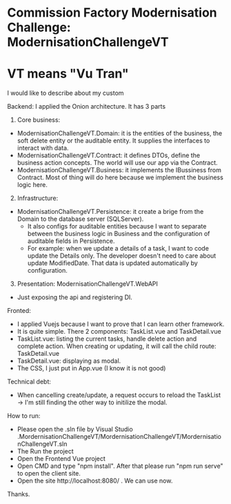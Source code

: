 # Commission Factory Modernisation Challenge: ModernisationChallengeVT
# VT means "Vu Tran"

I would like to describe about my custom

Backend:
I applied the Onion architecture. It has 3 parts
1. Core business:
- ModernisationChallengeVT.Domain: it is the entities of the business, the soft delete entity or the auditable entity. It supplies the interfaces to interact with data.
- ModernisationChallengeVT.Contract: it defines DTOs, define the business action concepts. The world will use our app via the Contract.
- ModernisationChallengeVT.Business: it implements the IBussiness from Contract. Most of thing will do here because we implement the business logic here.
2. Infrastructure:
- ModernisationChallengeVT.Persistence: it create a brige from the Domain to the database server (SQLServer). 
  - It also configs for auditable entities because I want to separate between the business logic in Business and the configuration of auditable fields in Persistence.
  - For example: when we update a details of a task, I want to code update the Details only. The developer doesn't need to care about update ModifiedDate. That data is updated automatically by configuration.
3. Presentation: ModernisationChallengeVT.WebAPI
- Just exposing the api and registering DI.

Fronted:
- I applied Vuejs because I want to prove that I can learn other framework.
- It is quite simple. There 2 components: TaskList.vue and TaskDetail.vue
- TaskList.vue: listing the current tasks, handle delete action and complete action. When creating or updating, it will call the child route: TaskDetail.vue
- TaskDetail.vue: displaying as modal.
- The CSS, I just put in App.vue (I know it is not good)


Technical debt:
- When cancelling create/update, a request occurs to reload the TaskList -> I'm still finding the other way to initilize the modal.

How to run:
- Please open the .sln file by Visual Studio .MordernisationChallengeVT/MordernisationChallengeVT/MordernisationChallengeVT.sln
- The Run the project
- Open the Frontend Vue project
- Open CMD and type "npm install". After that please run "npm run serve" to open the client site.
- Open the site http://localhost:8080/ . We can use now.

Thanks.
